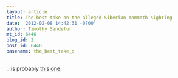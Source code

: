 ```yaml
---
layout: article
title: The best take on the alleged Siberian mammoth sighting
date: '2012-02-08 14:42:31 -0700'
author: Timothy Sandefur
mt_id: 6446
blog_id: 2
post_id: 6446
basename: the_best_take_o
---
```

...is probably [this one.](http://headlinelimericks.blogspot.com/2012/02/woolly-mammoth-not-extinctmaybeprobably.html)
